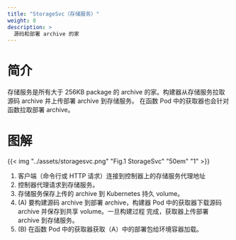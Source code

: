 ```yaml
---
title: "StorageSvc（存储服务）"
weight: 8
description: >
  源码和部署 archive 的家
---
```


# 简介

存储服务是所有大于 256KB package 的 archive 的家。构建器从存储服务拉取源码 archive 并上传部署 archive 到存储服务。
在函数 Pod 中的获取器也会针对函数拉取部署 archive。

# 图解

{{< img "../assets/storagesvc.png" "Fig.1 StorageSvc" "50em" "1" >}}

1. 客户端（命令行或 HTTP 请求）连接到控制器上的存储服务代理地址
2. 控制器代理请求到存储服务。
3. 存储服务保存上传的 archive 到 Kubernetes 持久 volume。
4. (A) 要构建源码 archive 到部署 archive，构建器 Pod 中的获取器下载源码 archive 并保存到共享 volume。一旦构建过程
完成，获取器上传部署 archive 到存储服务。
5. (B) 在函数 Pod 中的获取器获取（A）中的部署包给环境容器加载。
